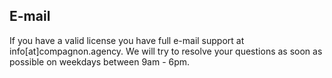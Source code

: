 ## E-mail

If you have a valid license you have full e-mail support at info[at]compagnon.agency. We will try to resolve your questions as soon as possible on weekdays between 9am - 6pm.
